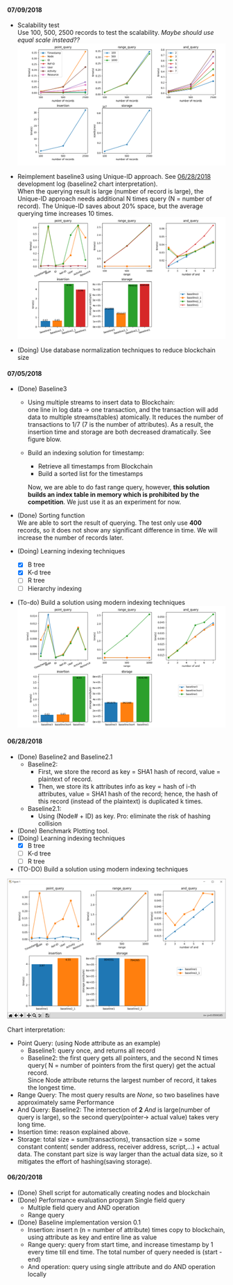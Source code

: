 #### 07/09/2018
- Scalability test  
Use 100, 500, 2500 records to test the scalability. _Maybe should use equal scale
instead??_
![scalability test](benchmark_img/scales.png)  

- Reimplement baseline3 using Unique-ID approach. See [06/28/2018](#06-28-2018)
development log (baseline2 chart interpretation).   
When the querying result is large (number of record is large), the Unique-ID approach
needs additional N times query (N = number of record). The Unique-ID saves about
20% space, but the average querying time increases 10 times.
![baseline3uid](benchmark_img/benchmark3UID.png)

- (Doing) Use database normalization techniques to reduce blockchain size

#### 07/05/2018
- (Done) Baseline3  
  - Using multiple streams to insert data to Blockchain:  
one line in log data -> one transaction, and the transaction will add data to
multiple streams(tables) atomically. It reduces the number of transactions to 1/7
(7 is the number of attributes). As a result, the insertion time and storage are
both decreased dramatically. See figure blow.
  - Build an indexing solution for timestamp:  
    - Retrieve all timestamps from Blockchain
    - Build a sorted list for the timestamps  

    Now, we are able to do fast range query, however, **this solution builds an index
  table in memory which is prohibited by the competition**. We just use it as
  an experiment for now.
- (Done) Sorting function  
We are able to sort the result of querying. The test only use **400** records, so
it does not show any significant difference in time. We will increase the number
of records later.

- (Doing) Learning indexing techniques
  - [x] B tree
  - [x] K-d tree
  - [ ] R tree
  - [ ] Hierarchy indexing
- (To-do) Build a solution using modern indexing techniques
![benchmark_img](benchmark_img/benchmark3.png)  

#### 06/28/2018
* (Done) Baseline2 and Baseline2.1
  * Baseline2:
    * First, we store the record as key = SHA1 hash of record, value = plaintext of record.
    * Then, we store its k attributes info as key = hash of i-th attributes, value = SHA1 hash of the record; hence, the hash of this record (instead of the plaintext) is duplicated k times.
  * Baseline2.1:
    * Using (Node# + ID) as key. Pro: eliminate the risk of hashing collision
* (Done) Benchmark Plotting tool.
* (Doing) Learning indexing techniques
  - [x] B tree
  - [ ] K-d tree
  - [ ] R tree
* (TO-DO) Build a solution using modern indexing techniques

![benchmark_img](benchmark_img/benchmark2.png)

Chart interpretation:  
* Point Query: (using Node attribute as an example)
  * Baseline1: query once, and returns all record
  * Baseline2: the first query gets all pointers, and the second N times query( N =  number of pointers from the first query) get the actual record.    
  Since Node attribute returns the largest number of record, it takes the longest time.
* Range Query: The most query results are _None_, so two baselines have approximately same Performance  
* And Query: Baseline2: The intersection of **2** _And_ is large(number of query is large), so
the second query(pointer-> actual value) takes very long time.
* Insertion time: reason explained above.
* Storage: total size = sum(transactions), transaction size = some constant content( sender address, receiver address, script,...) + actual data. The constant part size is way larger than the actual data size, so it mitigates the effort of hashing(saving storage).



#### 06/20/2018
- (Done) Shell script for automatically creating nodes and blockchain
- (Done) Performance evaluation program Single field query
  - Multiple field query and AND operation
  - Range query
- (Done) Baseline implementation version 0.1
  - Insertion: insert n (n = number of attribute) times copy to blockchain, using attribute
  as key and entire line as value
  - Range query: query from start time, and increase timestamp by 1 every time till end time. The total number of query needed is (start - end)
  - And operation: query using single attribute and do AND operation locally
